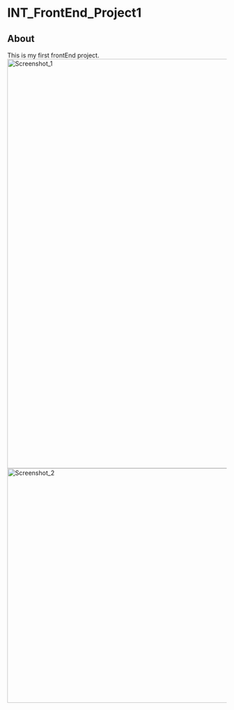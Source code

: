 # INT_FrontEnd_Project1


## About

This is my first frontEnd project.
<img width="939" alt="Screenshot_1" src="https://user-images.githubusercontent.com/113840044/191501203-1f774a50-120b-46dd-82c1-fd9c42125030.png">
<img width="538" alt="Screenshot_2" src="https://user-images.githubusercontent.com/113840044/191501224-336c36d0-eafb-4c29-af8e-1aa49945b4f1.png">
